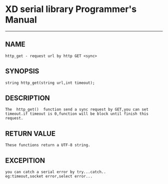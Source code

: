 # XD serial library Programmer's Manual

------
## NAME
    http_get - request url by http GET <sync>

## SYNOPSIS
    string http_get(string url,int timeout);
    
## DESCRIPTION
    The  http_get()  function send a sync request by GET,you can set timeout.if timeout is 0,function will be block until finish this request.

## RETURN VALUE
    These functions return a UTF-8 string.
    
## EXCEPITION
    you can catch a serial error by try...catch..
    eg:timeout,socket error,select error...
    